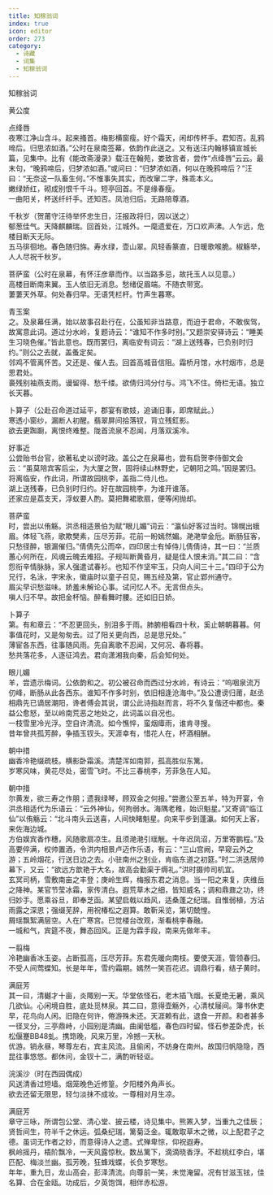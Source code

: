```yaml
---
title: 知稼翁词
index: true
icon: editor
order: 273
category:
  - 诗藏
  - 词集
  - 知稼翁词
---
```


知稼翁词  

黄公度  
  
点绛唇  
夜寒江净山含斗。起来搔首。梅影横窗瘦。好个霜天，闲却传杯手。君知否。乱鸦啼后。归思浓如酒。”公时在泉南签幕，依韵作此送之。又有送汪内翰移镇宣城长篇，见集中。比有《能改斋漫录》载汪在翰苑，娄致言者，尝作“点绛唇”云云。最末句，“晚鸦啼后，归梦浓如酒。”或问曰：“归梦浓如酒，何以在晚鸦啼后？”汪曰：“无奈这一队畜生何。”不惟事失其实，而改窜二字，殊乖本义。  
嫩绿娇红，砌成别恨千千斗。短亭回首。不是缘春瘦。  
一曲阳关，杯送纤纤手。还知否。凤池归后。无路陪尊酒。  

千秋岁（贺莆守汪待举怀忠生日，汪报政将归，因以送之）  
郁葱佳气。天降麒麟瑞。回首处，江城外。一麾遗爱在，万口欢声沸。人乍远，危楼目断天无际。  
五马徘徊地。春色随归旆。寿水绿，壶山翠。风轻香篆直，日暖歌喉脆。椒觞举，人人尽祝千秋岁。  

菩萨蛮（公时在泉幕，有怀汪彦章而作。以当路多忌，故托玉人以见意。）  
高楼目断南来翼。玉人依旧无消息。愁绪促眉端。不随衣带宽。  
萋萋天外草。何处春归早。无语凭栏杆。竹声生暮寒。  

青玉案  
之。及泉幕任满，始以故事召赴行在，公虽知非当路意，而迫于君命，不敢俟驾，故寓意此词。道过分水岭，复题诗云：“谁知不作多时别。”又题崇安驿诗云：“睡美生习晓色催。”皆此意也。既而罢归，离临安有词云：“湖上送残春，已负别时归约。”则公之去就，盖蚤定矣。  
邻鸡不管离怀苦。又还是、催人去。回首高城音信阻。霜桥月馆，水村烟市，总是思君处。  
裛残别袖燕支雨。谩留得、愁千缕。欲倩归鸿分付与。鸿飞不住。倚栏无语。独立长天暮。  

卜算子（公赴召命道过延平，郡宴有歌妓，追诵旧事，即席赋此。）  
寒透小窗纱，漏断人初醒。翡翠屏间拾落钗，背立残釭影。  
欲去更踟蹰，离恨终难整。陇首流泉不忍闻，月落双溪冷。  

好事近  
公尝贻书台官，欲著私史以谤时政。盖公之在泉幕也，尝有启贺李侍御文会云：“虽莫陪宾客后尘，为大厦之贺，固将续山林野史，记朝阳之鸣。”因是罢归。将离临安，作此词，所谓故园桃李，盖指二侍儿也。  
湖上送残春，已负别时归约。好在故园桃李，为谁开谁落。  
还家应是荔支天，浮蚁要人酌。莫把舞裙歌扇，便等闲抛却。  

菩萨蛮  
时，尝出以侑觞。洪丞相适景伯为赋“眼儿媚”词云：“瀛仙好客过当时。锦幌出蛾眉。体轻飞燕，歌欺樊素，压尽芳菲。花前一盼嫣然媚。滟滟举金卮。断肠狂客，只愁径醉，银漏催归。”倩倩先公而卒，四印居士有悼侍儿倩倩诗，其一曰：“兰质蕙心何所在，风魂云魄去难招。子规叫断黄昏月，疑是佳人恨未消。”其二曰：“含怨衔辛情脉脉，家人强遣试春衫。也知不作坚牢玉，只向人间三十三。”四印于公为兄行，名泳，字宋永，徽庙时以童子召见，赐五经及第，官止郢州通守。  
眉尖早识愁滋味。娇羞未解论心事。试问忆人不。无言但点头。  
嗔人归不早。故把金杯恼。醉看舞时腰。还如旧日娇。  

卜算子  
第。有和章云：“不忍更回头，别泪多于雨。肺腑相看四十秋，奚止朝朝暮暮。何事值花时，又是匆匆去。过了阳关更向西，总是思兄处。”  
薄宦各东西，往事随风雨。先自离歌不忍闻，又何况、春将暮。  
愁共落花多，人逐征鸿去。君向潇湘我向秦，后会知何处。  

眼儿媚  
羊，尝遗示梅词。公依韵和之。初公被召命而西过分水岭，有诗云：“呜咽泉流万仞峰，断肠从此各西东。谁知不作多时别，依旧相逢沧海中。”及公遭谤归莆，赵丞相鼎先已谪居潮阳，谗者傅会其说，谓公此诗指赵而言，将不久复偕还中都也。秦益公愈怒，至以岭南荒恶之地处之，此词盖以自况也。  
一枝雪里冷光浮。空自许清流。如今憔悴，蛮烟瘴雨，谁肯寻搜。  
昔年曾共孤芳醉，争插玉钗头。天涯幸有，惜花人在，杯酒相酬。  

朝中措  
幽香冷艳缀疏枝。横影卧霜溪。清楚浑如南郭，孤高胜似东篱。  
岁寒风味，黄花尽处，密雪飞时。不比三春桃李，芳菲急在人知。  

朝中措  
尔黄发，欲三寿之作朋；遗我绿琴，顾双金之何报。”尝邀公至五羊，特为开宴，令洪丞相适代为乐语云：“云外神仙，何拘弱水。海隅老稚，始识魁星。”又寄调“临江仙”以侑觞云：“北斗南头云送喜，人间快睹魁星。向来平步到蓬瀛。如何天上客，来佐海边城。  
方伯娱宾香作穗，风随歌扇凉生。且须滟滟引瑶觥。十年迟凤沼，万里寄鹏程。”及高要倅满，权帅置酒，令洪内相景卢迈作乐语，有云：“三山宫阙，早窥云外之游；五岭烟花，行送日边之去。小驻南州之别业，肯临东道之初筵。”时二洪迭居帅幕下，又云：“欲远方歆艳于大名，故高会勤渠于缛礼。”洪时摄帅司机宜。  
玄冥司柄，雪敷南亩之丰登；庚岭生辉，梅报东君之消息。当一阳之来复，庆维岳之降神。某官节莹冰霜，家传清白。遐荒草木之细，皆知威名；调和鼎鼐之功，终归妙手。愿乘谷旦，即奉芝函。某望启戟以趋风，适桑蓬之纪瑞。自惟弱植，方沾雨露之深恩；强缀芜辞，用祝椿松之遐算。敢靳采览，第切兢惶。  
屑瑶飘絮满层空。人在广寒宫。已觉楼台改观，渐看桃李春融。  
一城和气，宾筵不夜，舞态回风。正是为霖手段，南来先做年丰。  

一翦梅  
冷艳幽香冰玉姿。占断孤高，压尽芳菲。东君先暖向南枝。要使天涯，管领春归。  
不受人间莺蝶知。长是年年，雪约霜期。嫣然一笑百花迟。调鼎行看，结子黄时。  

满庭芳  
其一曰，清樾才十亩，炎陬别一天。华堂依怪石，老木插飞烟。长夏绝无暑，乘风几欲仙。心闲境自胜，底处觅林泉。其二曰，意得壶觞外，心清杖屦间。簿书休吏早，花鸟向人闲。旧隐在何许，倦游殊未还。天涯赖有此，退食一开颜。和者甚多  
一径叉分，三亭鼎峙，小园别是清幽。曲阑低槛，春色四时留。怪石参差卧虎，长松偃蹇BB48虬。携筇晚，风来万里，冷撼一天秋。  
优游。销永昼，琴尊左右，宾主风流。且偷闲，不妨身在南州。故国归帆隐隐，西昆往事悠悠。都休问，金钗十二，满酌听轻讴。  

浣溪沙（时在西园偶成）  
风送清香过短墙。烟笼晚色近修篁。夕阳楼外角声长。  
欲去还留无限思，轻匀淡抹不成妆。一尊相对月生凉。  

满庭芳  
章守三咏，所谓包公堂、清心堂、披云楼，诗见集中。熊罴入梦，当重九之佳辰；贤哲间生，符半千之休运。弧桑纪瑞，篱菊泛金。辄敢取草木之微，以上配君子之德。虽词无作者之妙，而意得诗人之遗。式殚卑悰，仰祝遐寿。  
枫岭摇丹，梧阶飘冷，一天风露惊秋。数丛篱下，滴滴晓香浮。不趁桃红李白，堪匹配、梅淡兰幽。孤芳晚，狂蜂戏蝶，长负岁寒愁。  
年年，重九日，龙山高会，彭泽清流。向尊前一笑，未觉淹留。况有甘滋玉铉，佳名算、合在金瓯。功成后，夕英饱饵，相伴赤松游。  
